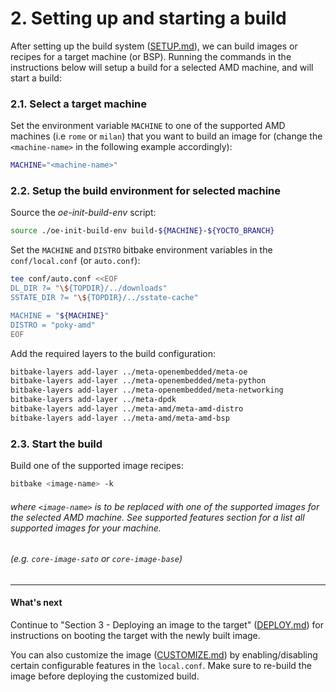 # 2. Setting up and starting a build

After setting up the build system ([SETUP.md](SETUP.md)), we can build
images or recipes for a target machine (or BSP).
Running the commands in the instructions below will setup a build for
a selected AMD machine, and will start a build:

### 2.1. Select a target machine

Set the environment variable `MACHINE` to one of the supported AMD machines (i.e `rome` or `milan`) that you want
to build an image for (change the `<machine-name>` in the following example
accordingly):
```sh
MACHINE="<machine-name>"
```

### 2.2. Setup the build environment for selected machine

Source the *oe-init-build-env* script:
```sh
source ./oe-init-build-env build-${MACHINE}-${YOCTO_BRANCH}
```

Set the `MACHINE` and `DISTRO` bitbake environment variables in the
`conf/local.conf` (or `auto.conf`):
```sh
tee conf/auto.conf <<EOF
DL_DIR ?= "\${TOPDIR}/../downloads"
SSTATE_DIR ?= "\${TOPDIR}/../sstate-cache"

MACHINE = "${MACHINE}"
DISTRO = "poky-amd"
EOF
```

Add the required layers to the build configuration:
```sh
bitbake-layers add-layer ../meta-openembedded/meta-oe
bitbake-layers add-layer ../meta-openembedded/meta-python
bitbake-layers add-layer ../meta-openembedded/meta-networking
bitbake-layers add-layer ../meta-dpdk
bitbake-layers add-layer ../meta-amd/meta-amd-distro
bitbake-layers add-layer ../meta-amd/meta-amd-bsp
```

### 2.3. Start the build

Build one of the supported image recipes:
```sh
bitbake <image-name> -k
```

###### where `<image-name>` is to be replaced with one of the supported images for the selected AMD machine. See *supported features* section for a list all supported images for your machine.
###### (e.g. `core-image-sato` or `core-image-base`)

---
#### What's next

Continue to "Section 3 - Deploying an image to the target"
([DEPLOY.md](DEPLOY.md)) for instructions on booting the target with
the newly built image.

You can also customize the image ([CUSTOMIZE.md](CUSTOMIZE.md)) by
enabling/disabling certain configurable features in the `local.conf`.
Make sure to re-build the image before deploying the customized build.
